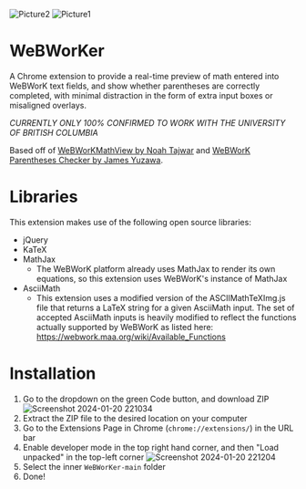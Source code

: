 ![Picture2](https://github.com/crimson-dynamo/WeBWorKer/assets/156981781/ab47464a-84be-4777-bcfc-356b6ff6d949)
![Picture1](https://github.com/crimson-dynamo/WeBWorKer/assets/156981781/16f11cde-4f0a-4c99-b94b-255a88f73ae6)

# WeBWorKer

A Chrome extension to provide a real-time preview of math entered into WeBWorK text fields, and show whether parentheses are correctly completed, with minimal distraction in the form of extra input boxes or misaligned overlays.

*CURRENTLY ONLY 100% CONFIRMED TO WORK WITH THE UNIVERSITY OF BRITISH COLUMBIA*

Based off of [WeBWorKMathView by Noah Tajwar](https://github.com/noaht11/WeBWorKMathView) and [WeBWorK Parentheses Checker by James Yuzawa](yuzawa-san/webwork-parentheses-checker).

# Libraries

This extension makes use of the following open source libraries:

- jQuery 
- KaTeX
- MathJax
	- The WeBWorK platform already uses MathJax to render its own equations, so this extension uses WeBWorK's instance of MathJax
- AsciiMath
	- This extension uses a modified version of the ASCIIMathTeXImg.js file that returns a LaTeX string for a given AsciiMath input. The set of accepted AsciiMath inputs is heavily modified to reflect the functions actually supported by WeBWorK as listed here: https://webwork.maa.org/wiki/Available_Functions

# Installation

1. Go to the dropdown on the green Code button, and download ZIP
![Screenshot 2024-01-20 221034](https://github.com/crimson-dynamo/WeBWorKer/assets/156981781/9264d633-9c17-466d-a12f-0636d1b745fb)
3. Extract the ZIP file to the desired location on your computer
4. Go to the Extensions Page in Chrome (`chrome://extensions/`) in the URL bar
5. Enable developer mode in the top right hand corner, and then "Load unpacked" in the top-left corner
![Screenshot 2024-01-20 221204](https://github.com/crimson-dynamo/WeBWorKer/assets/156981781/9c81413a-2950-4614-b633-e377a8442b3b)
7. Select the inner `WeBWorKer-main` folder
8. Done!
